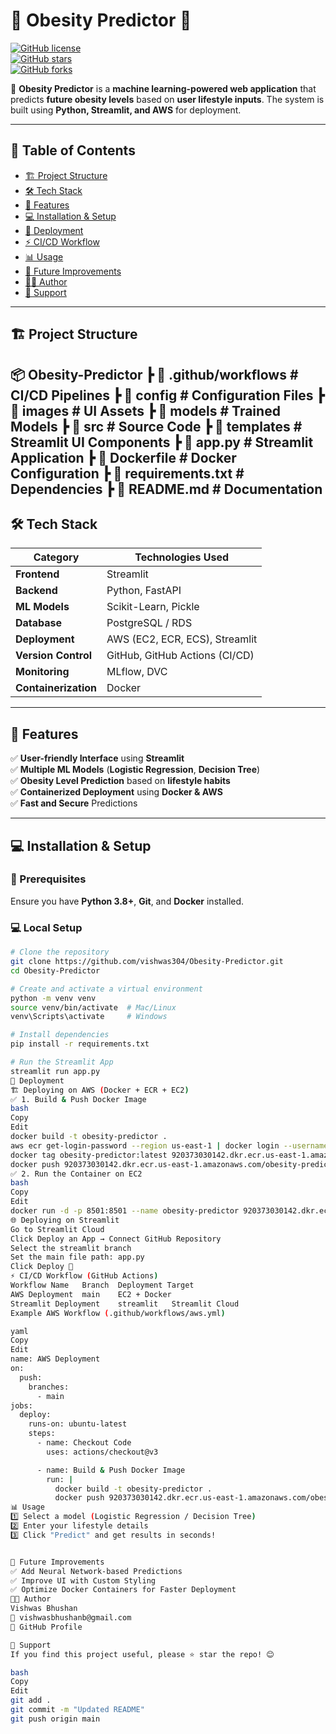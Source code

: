 
# 🏥 Obesity Predictor 🍏  
[![GitHub license](https://img.shields.io/github/license/vishwas304/Obesity-Predictor)](LICENSE)  
[![GitHub stars](https://img.shields.io/github/stars/vishwas304/Obesity-Predictor)](https://github.com/vishwas304/Obesity-Predictor/stargazers)  
[![GitHub forks](https://img.shields.io/github/forks/vishwas304/Obesity-Predictor)](https://github.com/vishwas304/Obesity-Predictor/network/members)  

🚀 **Obesity Predictor** is a **machine learning-powered web application** that predicts **future obesity levels** based on **user lifestyle inputs**. The system is built using **Python, Streamlit, and AWS** for deployment.  

---

## 📌 Table of Contents  
- [🏗️ Project Structure](#-project-structure)  
- [🛠️ Tech Stack](#️-tech-stack)  
- [🚀 Features](#-features)  
- [💻 Installation & Setup](#-installation--setup)  
- [🚢 Deployment](#-deployment)  
- [⚡ CI/CD Workflow](#-cicd-workflow)  
- [📊 Usage](#-usage)  
- [🚀 Future Improvements](#-future-improvements)  
- [👨‍💻 Author](#-author)  
- [🌟 Support](#-support)  

---

## 🏗️ Project Structure  
📦 Obesity-Predictor
┣ 📂 .github/workflows # CI/CD Pipelines
┣ 📂 config # Configuration Files
┣ 📂 images # UI Assets
┣ 📂 models # Trained Models
┣ 📂 src # Source Code
┣ 📂 templates # Streamlit UI Components
┣ 📜 app.py # Streamlit Application
┣ 📜 Dockerfile # Docker Configuration
┣ 📜 requirements.txt # Dependencies
┣ 📜 README.md # Documentation
---

## 🛠️ Tech Stack  
| Category         | Technologies Used |
|-----------------|-----------------|
| **Frontend**    | Streamlit |
| **Backend**     | Python, FastAPI |
| **ML Models**   | Scikit-Learn, Pickle |
| **Database**    | PostgreSQL / RDS |
| **Deployment**  | AWS (EC2, ECR, ECS), Streamlit |
| **Version Control** | GitHub, GitHub Actions (CI/CD) |
| **Monitoring**  | MLflow, DVC |
| **Containerization** | Docker |

---

## 🚀 Features  
✅ **User-friendly Interface** using **Streamlit**  
✅ **Multiple ML Models** (**Logistic Regression**, **Decision Tree**)  
✅ **Obesity Level Prediction** based on **lifestyle habits**  
✅ **Containerized Deployment** using **Docker & AWS**  
✅ **Fast and Secure** Predictions  

---

## 💻 Installation & Setup  

### 🔧 Prerequisites  
Ensure you have **Python 3.8+**, **Git**, and **Docker** installed.  

### 💻 Local Setup  
```bash
# Clone the repository
git clone https://github.com/vishwas304/Obesity-Predictor.git
cd Obesity-Predictor

# Create and activate a virtual environment
python -m venv venv
source venv/bin/activate  # Mac/Linux
venv\Scripts\activate     # Windows

# Install dependencies
pip install -r requirements.txt

# Run the Streamlit App
streamlit run app.py
🚢 Deployment
🏗️ Deploying on AWS (Docker + ECR + EC2)
✅ 1. Build & Push Docker Image
bash
Copy
Edit
docker build -t obesity-predictor .
aws ecr get-login-password --region us-east-1 | docker login --username AWS --password-stdin 920373030142.dkr.ecr.us-east-1.amazonaws.com
docker tag obesity-predictor:latest 920373030142.dkr.ecr.us-east-1.amazonaws.com/obesity-predictor:latest
docker push 920373030142.dkr.ecr.us-east-1.amazonaws.com/obesity-predictor:latest
✅ 2. Run the Container on EC2
bash
Copy
Edit
docker run -d -p 8501:8501 --name obesity-predictor 920373030142.dkr.ecr.us-east-1.amazonaws.com/obesity-predictor:latest
🌐 Deploying on Streamlit
Go to Streamlit Cloud
Click Deploy an App → Connect GitHub Repository
Select the streamlit branch
Set the main file path: app.py
Click Deploy 🎉
⚡ CI/CD Workflow (GitHub Actions)
Workflow Name	Branch	Deployment Target
AWS Deployment	main	EC2 + Docker
Streamlit Deployment	streamlit	Streamlit Cloud
Example AWS Workflow (.github/workflows/aws.yml)

yaml
Copy
Edit
name: AWS Deployment  
on:  
  push:  
    branches:  
      - main  
jobs:  
  deploy:  
    runs-on: ubuntu-latest  
    steps:  
      - name: Checkout Code  
        uses: actions/checkout@v3  

      - name: Build & Push Docker Image  
        run: |
          docker build -t obesity-predictor .
          docker push 920373030142.dkr.ecr.us-east-1.amazonaws.com/obesity-predictor:latest  
📊 Usage
1️⃣ Select a model (Logistic Regression / Decision Tree)
2️⃣ Enter your lifestyle details
3️⃣ Click "Predict" and get results in seconds!


🚀 Future Improvements
✅ Add Neural Network-based Predictions
✅ Improve UI with Custom Styling
✅ Optimize Docker Containers for Faster Deployment
👨‍💻 Author
Vishwas Bhushan
📧 vishwasbhushanb@gmail.com
🔗 GitHub Profile

🌟 Support
If you find this project useful, please ⭐ star the repo! 😊

bash
Copy
Edit
git add .
git commit -m "Updated README"
git push origin main
